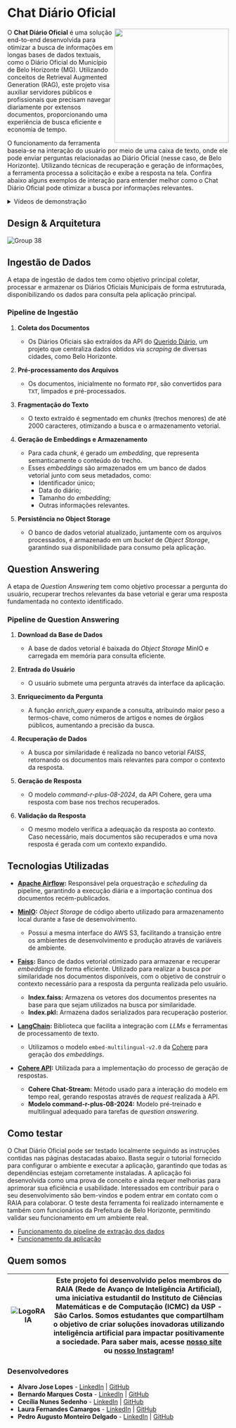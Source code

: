 # Chat Diário Oficial
<img align="right" width="260" height="260" src="https://github.com/user-attachments/assets/25cabb9f-8b7e-436f-a0d4-a76c51c3cda5">

O **Chat Diário Oficial** é uma solução end-to-end desenvolvida para otimizar a busca de informações em longas bases de dados textuais, como o Diário Oficial do Município de Belo Horizonte (MG). Utilizando conceitos de Retrieval Augmented Generation (RAG), este projeto visa auxiliar servidores públicos e profissionais que precisam navegar diariamente por extensos documentos, proporcionando uma experiência de busca eficiente e economia de tempo.

O funcionamento da ferramenta baseia-se na interação do usuário por meio de uma caixa de texto, onde ele pode enviar perguntas relacionadas ao Diário Oficial (nesse caso, de Belo Horizonte). Utilizando técnicas  de recuperação e geração de informações, a ferramenta processa a solicitação e exibe a resposta na tela. Confira abaixo alguns exemplos de interação para entender melhor como o Chat Diário Oficial pode otimizar a busca por informações relevantes.

<details>
  <summary> Vídeos de demonstração</summary>

  https://github.com/user-attachments/assets/a6bc4ca0-0ca3-4ab3-aa65-3dcab2d6dd90

  https://github.com/user-attachments/assets/89cd418a-75c0-484d-a700-3f92c8c93320

  https://github.com/user-attachments/assets/57799905-c77d-4140-a7b0-3f4b813124fa

</details>

## Design & Arquitetura 

![Group 38](https://github.com/user-attachments/assets/0747e95b-ec41-4cb9-86b1-d2e2035bdb1e)

## Ingestão de Dados

A etapa de ingestão de dados tem como objetivo principal coletar, processar e armazenar os Diários Oficiais Municipais de forma estruturada, disponibilizando os dados para consulta pela aplicação principal.

### **Pipeline de Ingestão**

1.  **Coleta dos Documentos**
    
    -   Os Diários Oficiais são extraídos da API do [Querido Diário](https://ok.org.br/projetos/querido-diario/), um projeto que centraliza dados obtidos via _scraping_ de diversas cidades, como Belo Horizonte.
2.  **Pré-processamento dos Arquivos**
    
    -   Os documentos, inicialmente no formato `PDF`, são convertidos para `TXT`, limpados e pré-processados.
3.  **Fragmentação do Texto**
    
    -   O texto extraído é segmentado em _chunks_ (trechos menores) de até 2000 caracteres, otimizando a busca e o armazenamento vetorial.
4.  **Geração de Embeddings e Armazenamento**
    
    -   Para cada _chunk_, é gerado um _embedding_, que representa semanticamente o conteúdo do trecho.
    -   Esses _embeddings_ são armazenados em um banco de dados vetorial junto com seus metadados, como:
        -   Identificador único;
        -   Data do diário;
        -   Tamanho do _embedding_;
        -   Outras informações relevantes.
5.  **Persistência no Object Storage**
    
    -   O banco de dados vetorial atualizado, juntamente com os arquivos processados, é armazenado em um _bucket_ de _Object Storage_, garantindo sua disponibilidade para consumo pela aplicação.

## Question Answering

A etapa de *Question Answering* tem como objetivo processar a pergunta do usuário, recuperar trechos relevantes da base vetorial e gerar uma resposta fundamentada no contexto identificado.

### **Pipeline de Question Answering**

1. **Download da Base de Dados**
    - A base de dados vetorial é baixada do *Object Storage* MinIO e carregada em memória para consulta eficiente.
    
2. **Entrada do Usuário**
    - O usuário submete uma pergunta através da interface da aplicação.
    
3. **Enriquecimento da Pergunta**
    - A função *enrich_query* expande a consulta, atribuindo maior peso a termos-chave, como números de artigos e nomes de órgãos públicos, aumentando a precisão da busca.
    
4. **Recuperação de Dados**
    - A busca por similaridade é realizada no banco vetorial *FAISS*, retornando os documentos mais relevantes para compor o contexto da resposta.
    
5. **Geração de Resposta**
    - O modelo *command-r-plus-08-2024*, da API Cohere, gera uma resposta com base nos trechos recuperados.
    
6. **Validação da Resposta**
    - O mesmo modelo verifica a adequação da resposta ao contexto. Caso necessário, mais documentos são recuperados e uma nova resposta é gerada com um contexto expandido.

## **Tecnologias Utilizadas**

-   **[Apache Airflow](https://airflow.apache.org/):**  Responsável pela orquestração e _scheduling_ da pipeline, garantindo a execução diária e a importação contínua dos documentos recém-publicados.

-   **[MinIO](https://min.io/):** _Object Storage_ de código aberto utilizado para armazenamento local durante a fase de desenvolvimento.
    
    -   Possui a mesma interface do AWS S3, facilitando a transição entre os ambientes de desenvolvimento e produção através de variáveis de ambiente.

-   **[Faiss](https://ai.meta.com/tools/faiss/):**  Banco de dados vetorial otimizado para armazenar e recuperar _embeddings_ de forma eficiente. Utilizado para realizar a busca por similaridade nos documentos disponíveis, com o objetivo de construir o contexto necessário para a resposta da pergunta realizada pelo usuário.
    - **Index.faiss:** Armazena os vetores dos documentos presentes na base para que sejam utilizados na busca por similaridade.
    - **Index.pkl:** Armazena dados serializados para recuperação posterior.

-   **[LangChain](https://www.langchain.com/):**  Biblioteca que facilita a integração com _LLMs_ e ferramentas de processamento de texto.
    -   Utilizamos o modelo `embed-multilingual-v2.0` da [Cohere](https://cohere.com/) para geração dos _embeddings_.

-   **[Cohere API](https://cohere.ai/docs):** Utilizada para a implementação do processo de geração de respostas.
    - **Cohere Chat-Stream:** Método usado para a interação do modelo em tempo real, gerando respostas através de *request* realizada à API.
    - **Modelo command-r-plus-08-2024:** Modelo pré-treinado e multilingual adequado para tarefas de *question answering*.


## Como testar
O Chat Diário Oficial pode ser testado localmente seguindo as instruções contidas nas páginas destacadas abaixo. Basta seguir o tutorial fornecido para configurar o ambiente e executar a aplicação, garantindo que todas as dependências estejam corretamente instaladas. A aplicação foi desenvolvida como uma prova de conceito e ainda requer melhorias para aprimorar sua eficiência e usabilidade. Interessados em contribuir para o seu desenvolvimento são bem-vindos e podem entrar em contato com o RAIA para colaborar. O teste desta ferramenta foi realizado internamente e também com funcionários da Prefeitura de Belo Horizonte, permitindo validar seu funcionamento em um ambiente real.
- [Funcionamento do pipeline de extração dos dados](https://github.com/gruporaia/Chat-Diario-Oficial/tree/main/ingestion/airflow_project)
- [Funcionamento da aplicação](https://github.com/gruporaia/Chat-Diario-Oficial/tree/main/app)

## Quem somos
| ![LogoRAIA](https://github.com/user-attachments/assets/ce3f8386-a900-43ff-af84-adce9c17abd2) |  Este projeto foi desenvolvido pelos membros do **RAIA (Rede de Avanço de Inteligência Artificial)**, uma iniciativa estudantil do Instituto de Ciências Matemáticas e de Computação (ICMC) da USP - São Carlos. Somos estudantes que compartilham o objetivo de criar soluções inovadoras utilizando inteligência artificial para impactar positivamente a sociedade. Para saber mais, acesse [nosso site](https://gruporaia.vercel.app/) ou [nosso Instagram](instagram.com/grupo.raia)! |
|------------------|-------------------------------------------|
 
### **Desenvolvedores**
- **Alvaro Jose Lopes** - [LinkedIn](https://www.linkedin.com/in/alvaro-jose-lopes/) | [GitHub](https://github.com/AlvaroJoseLopes)
- **Bernardo Marques Costa** - [LinkedIn](https://www.linkedin.com/in/bernardo-marques-costa/) | [GitHub](https://github.com/bmarquescost)
- **Cecília Nunes Sedenho** - [LinkedIn](https://www.linkedin.com/in/cec%C3%ADlia-nunes-sedenho-305059255/) | [GitHub](https://github.com/HeNunes)
- **Laura Fernandes Camargos** - [LinkedIn](https://www.linkedin.com/in/laura-fernandes-camargos-a26b89246/) | [GitHub](https://github.com/laurafcamargos)
- **Pedro Augusto Monteiro Delgado** - [LinkedIn](https://www.linkedin.com/in/pedroamdelgado) | [GitHub](https://github.com/DelgadoPedro)


